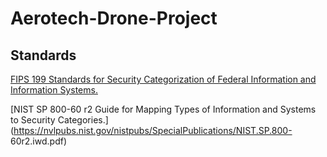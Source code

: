 # Aerotech-Drone-Project

## Standards
[FIPS 199 Standards for Security Categorization of Federal Information and Information Systems.](https://nvlpubs.nist.gov/nistpubs/fips/nist.fips.199.pdf)

[NIST SP 800-60 r2 Guide for Mapping Types of Information and Systems to Security Categories.](https://nvlpubs.nist.gov/nistpubs/SpecialPublications/NIST.SP.800- 60r2.iwd.pdf)
